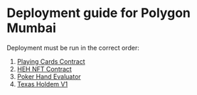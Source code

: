 # Deployment guide for Polygon Mumbai

Deployment must be run in the correct order:

1. [Playing Cards Contract](./1.playing_cards.md)
2. [HEH NFT Contract](./2.heh.md)
3. [Poker Hand Evaluator](./3.poker_hand_evaluator.md)
4. [Texas Holdem V1](./4.texas_holdem_v1.md)
